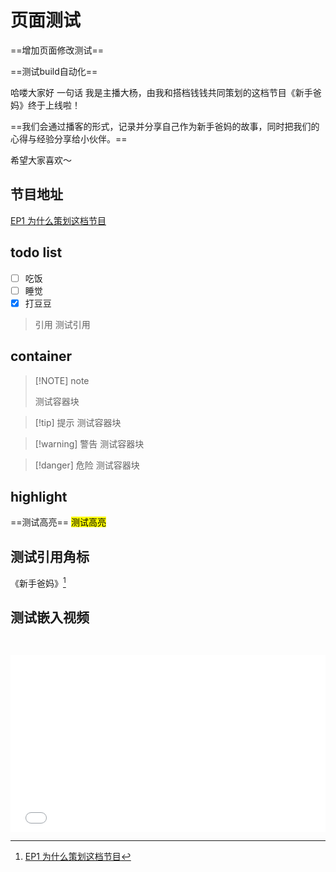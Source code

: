 # 页面测试
==增加页面修改测试==

==测试build自动化==

哈喽大家好
一句话
我是主播大杨，由我和搭档钱钱共同策划的这档节目《新手爸妈》终于上线啦！

==我们会通过播客的形式，记录并分享自己作为新手爸妈的故事，同时把我们的心得与经验分享给小伙伴。==

希望大家喜欢～

## 节目地址

[EP1 为什么策划这档节目](https://www.xiaoyuzhoufm.com/episode/66b60f72db5e6d6bf925bd2e)

## todo list
- [ ] 吃饭
- [ ] 睡觉
- [x] 打豆豆

> 引用
> 测试引用

## container
> [!NOTE] note
>
> 测试容器块

> [!tip] 提示
> 测试容器块

> [!warning] 警告
> 测试容器块
> 

> [!danger] 危险
> 测试容器块
> 

## highlight
==测试高亮==
<mark> 测试高亮 </mark>

## 测试引用角标

《新手爸妈》[^1]
[^1]: [EP1 为什么策划这档节目](https://www.xiaoyuzhoufm.com/episode/66b60f72db5e6d6bf925bd2e)

## 测试嵌入视频

<iframe style="width:100%; aspect-ratio:16/9; margin-top: 2em;" src="//player.bilibili.com/player.html?bvid=BV1YptMeMEcV" frameborder="0" allow="accelerometer; autoplay; clipboard-write; encrypted-media; gyroscope; picture-in-picture; web-share" allowfullscreen> </iframe>